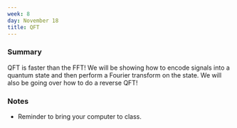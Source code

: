 ```yaml
---
week: 8
day: November 18
title: QFT
---
```


### Summary
QFT is faster than the FFT! We will be showing how to encode signals into a quantum state and then perform a Fourier transform on the state. We will also be going over how to do a reverse QFT!

### Notes
- Reminder to bring your computer to class.